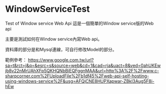 # WindowServiceTest
Test of Window service Web Api
這是一個簡單的Window service版的Web api

主要是測試如何在Window service內寫Web api。

資料庫的部分是和Mysql連線，可自行修改Model的部分。

範例參考：
https://www.google.com.tw/url?sa=t&rct=j&q=&esrc=s&source=web&cd=1&cad=rja&uact=8&ved=0ahUKEwjb8v22nMrUAhXFp5QKHQNbBiEQFggnMAA&url=http%3A%2F%2Fwww.c-sharpcorner.com%2FUploadFile%2Fb1df45%2Fweb-api-self-hosting-using-windows-service%2F&usg=AFQjCNE8HUPXapwar-ZBkI3Aug5F8i-hEw
